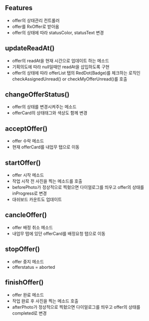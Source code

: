 ## Features
- offer의 상태관리 컨트롤러
- offer를 RxOffer로 받아옴
- offer의 상태에 따라 statusColor, statusText 변경

## updateReadAt()
- offer의 readAt을 현재 시간으로 업데이트 하는 메소드
- 기획의도에 따라 null일때만 readAt을 삽입하도록 구현
- offer의 상태에 따라 offerList 탭의 RedDot(Badge)를 체크하는 로직인 checkAssignedUnread() or checkMyOfferUnread()를 호출

## changeOfferStatus()
- offer의 상태를 변경시켜주는 메소드
- offerCard의 상태태그와 색상도 함께 변경

## acceptOffer()
- offer 수락 메소드
- 현재 offerCard를 내업무 탭으로 이동

## startOffer()
- offer 시작 메소드
- 작업 시작 전 사진을 찍는 메소드를 호출
- beforePhoto가 정상적으로 찍혔으면 다이얼로그를 띄우고 offer의 상태를 inProgress로 변경
- 대쉬보드 카운트도 업데이트

## cancleOffer()
- offer 배정 취소 메소드
- 내업무 탭에 있던 offerCard를 배정요청 탭으로 이동

## stopOffer()
- offer 중지 메소드
- offerstatus = aborted

## finishOffer()
- offer 완료 메소드
- 작업 완료 후 사진을 찍는 메소드 호출
- afterPhoto가 정상적으로 찍혔으면 다이얼로그를 띄우고 offer의 상태를 completed로 변경